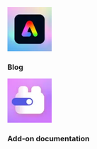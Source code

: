 <mini-resource-card slots="image,link" repeat="2" theme="lightest" />

![Blog](../images/media_1b37b497e1f0d6b49e9914ae4a69b645e8136bfbd.webp)

### Blog

![add-on](../images/media_1e2705ba1e5677225de737eb7cde20a4b00f58c46.webp)

### Add-on documentation
